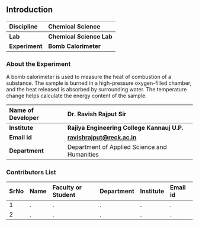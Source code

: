 ## Introduction


<b>Discipline | <b> Chemical Science
:--|:--|
<b> Lab | <b> Chemical Science Lab
<b> Experiment|     <b> Bomb Calorimeter

### About the Experiment 

A bomb calorimeter is used to measure the heat of combustion of a substance. The sample is burned in a high-pressure oxygen-filled chamber, and the heat released is absorbed by surrounding water. The temperature change helps calculate the energy content of the sample.

<b>Name of Developer | <b> Dr. Ravish Rajput Sir 
:--|:--|
<b> Institute | <b>  Rajiya Engineering College Kannauj U.P.
<b> Email id|     <b>  ravishrajput@reck.ac.in
<b> Department |  Department of Applied Science and Humanities

### Contributors List

SrNo | Name | Faculty or Student | Department| Institute | Email id
:--|:--|:--|:--|:--|:--|
1 | . | . | . | . | .
2 | . | . | . | . | .

